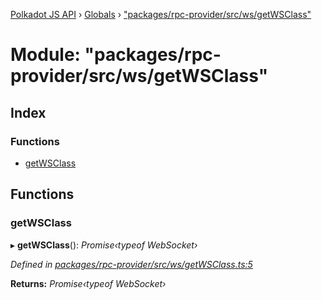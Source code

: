 [Polkadot JS API](../README.md) › [Globals](../globals.md) › ["packages/rpc-provider/src/ws/getWSClass"](_packages_rpc_provider_src_ws_getwsclass_.md)

# Module: "packages/rpc-provider/src/ws/getWSClass"

## Index

### Functions

* [getWSClass](_packages_rpc_provider_src_ws_getwsclass_.md#getwsclass)

## Functions

###  getWSClass

▸ **getWSClass**(): *Promise‹typeof WebSocket›*

*Defined in [packages/rpc-provider/src/ws/getWSClass.ts:5](https://github.com/polkadot-js/api/blob/6ca84425d/packages/rpc-provider/src/ws/getWSClass.ts#L5)*

**Returns:** *Promise‹typeof WebSocket›*
